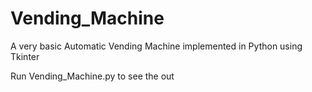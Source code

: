 # Vending_Machine
A very basic Automatic Vending Machine implemented in Python using Tkinter

Run Vending_Machine.py to see the out
